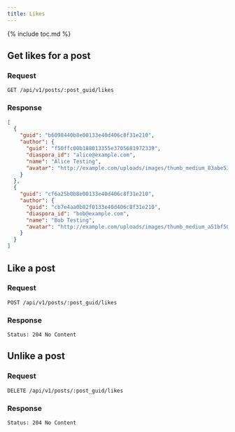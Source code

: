 ```yaml
---
title: Likes
---
```


{% include toc.md %}

## Get likes for a post

### Request

~~~
GET /api/v1/posts/:post_guid/likes
~~~

### Response

~~~json
[
  {
    "guid": "b6098440b8e00133e40d406c8f31e210",
    "author": {
      "guid": "f50ffc00b188013355e3705681972339",
      "diaspora_id": "alice@example.com",
      "name": "Alice Testing",
      "avatar": "http://example.com/uploads/images/thumb_medium_83abe5319ef830c2bd84.jpg"
    }
  },
  {
    "guid": "cf6a25b0b8e00133e40d406c8f31e210",
    "author": {
      "guid": "cb7e4aa0b82f0133e40d406c8f31e210",
      "diaspora_id": "bob@example.com",
      "name": "Bob Testing",
      "avatar": "http://example.com/uploads/images/thumb_medium_a51bf501fe86c198c0b1.jpg"
    }
  }
]
~~~

## Like a post

### Request

~~~
POST /api/v1/posts/:post_guid/likes
~~~

### Response

~~~
Status: 204 No Content
~~~

## Unlike a post

### Request

~~~
DELETE /api/v1/posts/:post_guid/likes
~~~

### Response

~~~
Status: 204 No Content
~~~
